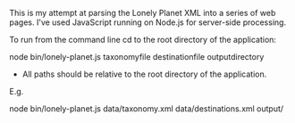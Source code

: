 This is my attempt at parsing the Lonely Planet XML into a series of web pages. I've used JavaScript running on Node.js for server-side processing.

To run from the command line cd to the root directory of the application:

node bin/lonely-planet.js taxonomyfile destinationfile outputdirectory

* All paths should be relative to the root directory of the application.

E.g.

node bin/lonely-planet.js data/taxonomy.xml data/destinations.xml output/
